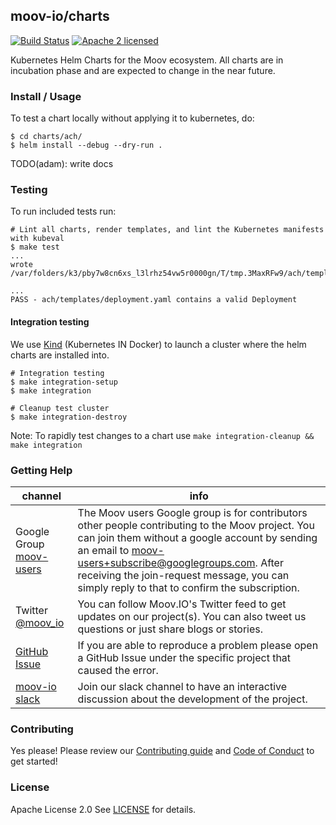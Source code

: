 ## moov-io/charts

[![Build Status](https://travis-ci.com/moov-io/ach.svg?branch=master)](https://travis-ci.com/moov-io/ach)
[![Apache 2 licensed](https://img.shields.io/badge/license-Apache2-blue.svg)](https://raw.githubusercontent.com/moov-io/ach/master/LICENSE)

Kubernetes Helm Charts for the Moov ecosystem. All charts are in incubation phase and are expected to change in the near future.

### Install / Usage

To test a chart locally without applying it to kubernetes, do:

```
$ cd charts/ach/
$ helm install --debug --dry-run .
```

TODO(adam): write docs


### Testing

To run included tests run:

```
# Lint all charts, render templates, and lint the Kubernetes manifests with kubeval
$ make test
...
wrote /var/folders/k3/pby7w8cn6xs_l3lrhz54vw5r0000gn/T/tmp.3MaxRFw9/ach/templates/deployment.yaml

...
PASS - ach/templates/deployment.yaml contains a valid Deployment
```

#### Integration testing

We use [Kind](https://github.com/kubernetes-sigs/kind) (Kubernetes IN Docker) to launch a cluster where the helm charts are installed into.

```
# Integration testing
$ make integration-setup
$ make integration

# Cleanup test cluster
$ make integration-destroy
```

Note: To rapidly test changes to a chart use `make integration-cleanup && make integration`

### Getting Help

 channel | info
 ------- | -------
 Google Group [moov-users](https://groups.google.com/forum/#!forum/moov-users)| The Moov users Google group is for contributors other people contributing to the Moov project. You can join them without a google account by sending an email to [moov-users+subscribe@googlegroups.com](mailto:moov-users+subscribe@googlegroups.com). After receiving the join-request message, you can simply reply to that to confirm the subscription.
Twitter [@moov_io](https://twitter.com/moov_io)	| You can follow Moov.IO's Twitter feed to get updates on our project(s). You can also tweet us questions or just share blogs or stories.
[GitHub Issue](https://github.com/moov-io) | If you are able to reproduce a problem please open a GitHub Issue under the specific project that caused the error.
[moov-io slack](https://slack.moov.io/) | Join our slack channel to have an interactive discussion about the development of the project.

### Contributing

Yes please! Please review our [Contributing guide](CONTRIBUTING.md) and [Code of Conduct](CODE_OF_CONDUCT.md) to get started!

### License

Apache License 2.0 See [LICENSE](LICENSE) for details.
